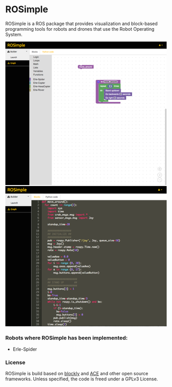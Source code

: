 # ROSimple

ROSimple is a ROS package that provides visualization and block-based programming tools for robots and drones that use the Robot Operating System.

![](img/ROSimple-peek.png)
![](img/ROSimple-code.png)

### Robots where ROSimple has been implemented:
- Erle-Spider

### License
ROSimple is build based on [blockly](http://github.com/erlerobot/blockly) and [ACE](http://github.com/erlerobot/ace-builds) and other open source frameworks. Unless specified, the code is freed under a GPLv3 License.